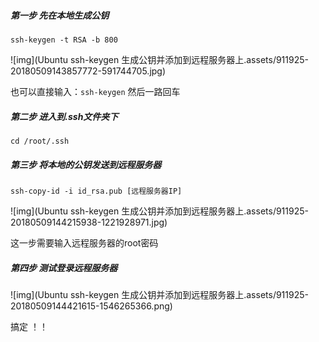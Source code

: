 ##### 第一步 先在本地生成公钥

```
ssh-keygen -t RSA -b 800   
```

![img](Ubuntu ssh-keygen 生成公钥并添加到远程服务器上.assets/911925-20180509143857772-591744705.jpg)

也可以直接输入：`ssh-keygen` 然后一路回车

##### 第二步 进入到.ssh文件夹下

```
cd /root/.ssh
```

##### 第三步 将本地的公钥发送到远程服务器

```
ssh-copy-id -i id_rsa.pub [远程服务器IP]
```

![img](Ubuntu ssh-keygen 生成公钥并添加到远程服务器上.assets/911925-20180509144215938-1221928971.jpg)

这一步需要输入远程服务器的root密码

##### 第四步 测试登录远程服务器

![img](Ubuntu ssh-keygen 生成公钥并添加到远程服务器上.assets/911925-20180509144421615-1546265366.png)

 

搞定 ！！ 
